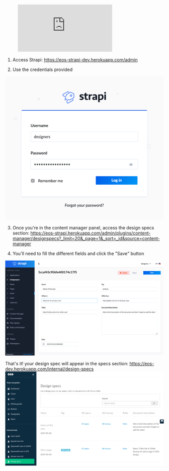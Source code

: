 <!-- blank line -->
<figure class="video_container">
  <iframe src="https://drive.google.com/file/d/0B6m34D8cFdpMZndKTlBRU0tmczg/preview" frameborder="0" allowfullscreen="true"> </iframe>
</figure>
<!-- blank line -->

1. Access Strapi: ​https://eos-strapi-dev.herokuapp.com/admin

2. Use the credentials provided

![Screenshot_2019-05-02_15.12.01](uploads/a1ccfdfefccf1af0327777105220c8d5/Screenshot_2019-05-02_15.12.01.png)

3. Once you're in the content manager panel, access the design specs section: https://eos-strapi.herokuapp.com/admin/plugins/content-manager/designspecs?_limit=20&_page=1&_sort=_id&source=content-manager

4. You'll need to fill the different fields and click the "Save" button

![Screenshot_2019-05-03_10.51.45](uploads/03b00f1cd4bb10f51d3a404d0a4db0af/Screenshot_2019-05-03_10.51.45.png)

That's it! your design spec will appear in the specs section: https://eos-dev.herokuapp.com/internal/design-specs
![Screenshot_2019-05-03_10.57.58](uploads/c8e868704d261fb6a17a036b3633eeb6/Screenshot_2019-05-03_10.57.58.png)

